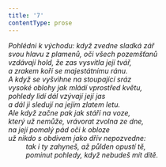 ```yaml
---
title: '7'
contentType: prose
---
```


_Pohlédni k východu: když zvedne sladká zář  
svou hlavu z plamenů, oči všech pozemšťanů  
vzdávají hold, že zas vysvitla její tvář,  
a zrakem koří se majestátnímu ránu.  
A když se vyšvihne na stoupající sráz  
vysoké oblohy jak mládí vprostřed květu,  
pohledy lidí dál vzývají její jas  
a dál ji sledují na jejím zlatem letu.  
Ale když začne pak jak stáří na voze,  
který už nemůže, vrávorat zvolna ze dne,  
na její pomalý pád oči k obloze  
už nikdo s obdivem jako dřív nepozvedne:  
         tak i ty zahyneš, až půlden opustí tě,  
         pominut pohledy, když nebudeš mít dítě._

